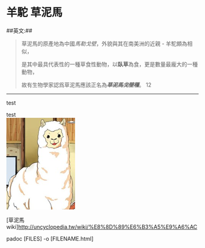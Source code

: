 羊駝 草泥馬 
==================
##英文:##
> 草泥馬的原產地為中國*馬勒戈壁*，外貌與其在南美洲的近親 - 羊駝頗為相似，
>
> 是其中最具代表性的一種草食性動物，以**臥草**為食，更是數量最龐大的一種動物，
>
> 故有生物學家認爲草泥馬應該正名為~~***草泥馬戈壁種***~~。
> 12
> 
------------------------------------------------------------------------------
test     

test    
![草泥馬](animal.jpg)
 
[草泥馬 wiki]<http://uncyclopedia.tw/wiki/%E8%8D%89%E6%B3%A5%E9%A6%AC>

padoc [FILES] -o [FILENAME.html]